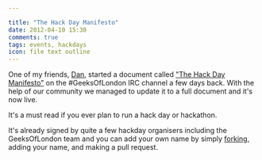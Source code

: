 ```yaml
---

title: "The Hack Day Manifesto"
date: 2012-04-10 15:30
comments: true
tags: events, hackdays
icon: file text outline
---
```


One of my friends, [Dan](http://artisanofcode.com/), started a document called ["The Hack Day Manifesto"](http://hackdaymanifesto.com/) on the #GeeksOfLondon IRC channel a few days back. With the help of our community we managed to update it to a full document and it's now live.

It's a must read if you ever plan to run a hack day or hackathon.

It's already signed by quite a few hackday organisers including the GeeksOfLondon team and you can add your own name by simply [forking](https://github.com/hackdaymanifesto/hackdaymanifesto.github.com/), adding your name, and making a pull request.
